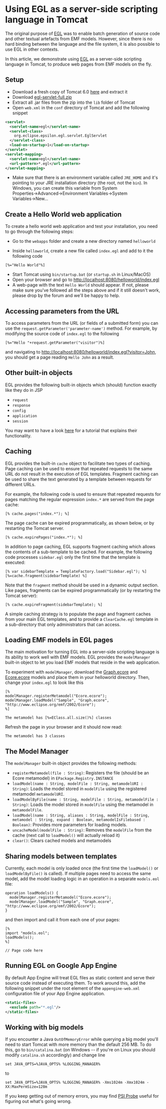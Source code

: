 # Using EGL as a server-side scripting language in Tomcat

The original purpose of [EGL](../../egl) was to enable batch generation of source code and other textual artefacts from EMF models. However, since there is no hard binding between the language and the file system, it is also possible to use EGL in other contexts.

In this article, we demonstrate using
[EGL](../../egl)
as a server-side scripting language in Tomcat, to produce web pages from
EMF models on the fly.

## Setup

- Download a fresh copy of Tomcat 6.0
[here](http://tomcat.apache.org/download-60.cgi) and extract it
- Download [egl-servlet-full.zip](https://git.eclipse.org/c/epsilon/org.eclipse.epsilon.git/plain/serverside/org.eclipse.epsilon.egl.servlet/egl-servlet-full.zip)
- Extract all .jar files from the zip into the `lib` folder of Tomcat
- Open `web.xml` in the `conf` directory of Tomcat and add the following
snippet

```xml
<servlet>
  <servlet-name>egl</servlet-name>
  <servlet-class>
    org.eclipse.epsilon.egl.servlet.EglServlet
  </servlet-class>
  <load-on-startup>1</load-on-startup>
</servlet>
<servlet-mapping>
  <servlet-name>egl</servlet-name>
  <url-pattern>*.egl</url-pattern>
</servlet-mapping>
```

-   Make sure that there is an environment variable called `JRE_HOME` and it's pointing to your JRE installation directory (the root, not the `bin`). In Windows, you can create this variable from System Properties→Advanced→Environment Variables→System Variables→New...

## Create a Hello World web application

To create a hello world web application and test your installation, you need to go through the following steps:

- Go to the `webapps` folder and create a new directory named `helloworld`

- Inside `helloworld`, create a new file called `index.egl` and add to it the following code

```egl
[%="Hello World"%]
```

- Start Tomcat using `bin/startup.bat` (or `startup.sh` in Linux/MacOS)
- Open your browser and go to <http://localhost:8080/helloworld/index.egl>
- A web-page with the text `Hello World` should appear. If not, please make sure you've followed all the steps above and if it still doesn't work, please drop by the forum and we'll be happy to help.

## Accessing parameters from the URL

To access parameters from the URL (or fields of a submitted form) you can use the `request.getParameter('parameter-name')` method. For example, by modifying the source code of `index.egl` to the following

```egl
[%="Hello "+request.getParameter("visitor")%]
```

and navigating to <http://localhost:8080/helloworld/index.egl?visitor=John>, you should get a page reading `Hello John` as a result.

## Other built-in objects

EGL provides the following built-in objects which (should) function
exactly like they do in JSP

- `request`
- `response`
- `config`
- `application`
- `session`

You may want to have a look [here](http://www.exforsys.com/tutorials/jsp/jsp-implicit-and-session-objects.html) for a tutorial that explains their functionality.

## Caching

EGL provides the built-in `cache` object to facilitate two types of caching. Page caching can be used to ensure that repeated requests to the same URL do not result in the execution of EGL templates. Fragment caching can be used to share the text generated by a template between requests for different URLs.

For example, the following code is used to ensure that repeated requests for pages matching the regular expression `index.*` are served from the page cache:

```egl
[% cache.pages("index.*"); %]
```

The page cache can be expired programmatically, as shown below, or by restarting the Tomcat server.

```egl
[% cache.expirePages("index.*"); %]
```

In addition to page caching, EGL supports fragment caching which allows the contents of a sub-template to be cached. For example, the following code processes `sidebar.egl` only the first time that the template is executed:

```egl
[% var sidebarTemplate = TemplateFactory.load("Sidebar.egl"); %]
[%=cache.fragment(sidebarTemplate) %]
```

Note that the `fragment` method should be used in a dynamic output section. Like pages, fragments can be expired programmatically (or by restarting the Tomcat server):

```egl
[% cache.expireFragment(sidebarTemplate); %]
```

A simple caching strategy is to populate the page and fragment caches
from your main EGL templates, and to provide a `ClearCache.egl` template
in a sub-directory that only administrators that can access.

## Loading EMF models in EGL pages

The main motivation for turning EGL into a server-side scripting language is its ability to work well with EMF models. EGL provides the `modelManager` built-in object to let you load EMF models that reside in the web application.

To experiment with `modelManager`, download the [Graph.ecore](https://git.eclipse.org/c/epsilon/org.eclipse.epsilon.git/plain/serverside/org.eclipse.epsilon.egl.servlet/Graph.ecore) and [Ecore.ecore](https://git.eclipse.org/c/epsilon/org.eclipse.epsilon.git/plain/serverside/org.eclipse.epsilon.egl.servlet/Ecore.ecore) models and place them in your helloworld directory. Then, change your `index.egl` to look like this

```egl
[%
modelManager.registerMetamodel("Ecore.ecore");
modelManager.loadModel("Sample", "Graph.ecore", "http://www.eclipse.org/emf/2002/Ecore");
%]

The metamodel has [%=EClass.all.size()%] classes
```

Refresh the page in your browser and it should now read:

    The metamodel has 3 classes

The Model Manager
-----------------

The `modelManager` built-in object provides the following methods:

- `registerMetamodel(file : String)`: Registers the file (should be an Ecore metamodel) in `EPackage.Registry.INSTANCE`
- `loadModel(name : String, modelFile : String, metamodelURI : String)`: Loads the model stored in `modelFile` using the registered metamodel `metamodelURI`.
- `loadModelByFile(name : String, modelFile : String, metamodelFile : String)`: Loads the model stored in `modelFile` using the metamodel in `metamodelFile`.
- `loadModel(name : String, aliases : String, modelFile : String, metamodel : String, expand : Boolean, metamodelIsFilebased : Boolean)`: Provides more parameters for loading models.
- `uncacheModel(modelFile : String)`: Removes the `modelFile` from the cache (next call to `loadModel()` will actually reload it)
- `clear()`: Clears cached models and metamodels

## Sharing models between templates

Currently, each model is only loaded once (the first time the `loadModel()` or `loadModelByFile()` is called). If multiple pages need to access the same model, add the model loading logic in an operation in a separate `models.eol` file:

```eol
operation loadModels() {
  modelManager.registerMetamodel("Ecore.ecore");
  modelManager.loadModel("Sample", "Graph.ecore", "http://www.eclipse.org/emf/2002/Ecore");
}
```

and then import and call it from each one of your pages:

```egl
[%
import "models.eol";
loadModels();
%]

// Page code here
```

## Running EGL on Google App Engine

By default App Engine will treat EGL files as static content and serve their source code instead of executing them. To work around this, add the following snippet under the root element of the `appengine-web.xml` configuration file of your App Engine application.

```xml
<static-files>
  <exclude path="*.egl"/>
</static-files>
```

## Working with big models

If you encounter a Java `OutOfMemoryError` while querying a big model you'll need to start Tomcat with more memory than the default 256 MB. To do this, go to `bin/catalina.bat` (on Windows \-- if you're on Linux you should modify `catalina.sh` accordingly) and change line

    set JAVA_OPTS=%JAVA_OPTS% %LOGGING_MANAGER%

to

    set JAVA_OPTS=%JAVA_OPTS% %LOGGING_MANAGER% -Xms1024m -Xmx1024m -XX:MaxPermSize=128m

If you keep getting out of memory errors, you may find [PSI Probe](https://github.com/psi-probe/psi-probe) useful for figuring out what's going wrong.
